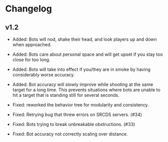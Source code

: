 # Changelog

## v1.2

* Added: Bots will nod, shake their head, and look players up and down when approached.

* Added: Bots care about personal space and will get upset if you stay too close for too long.

* Added: Bots will take into effect if you/they are in smoke by having considerably worse accuracy.

* Added: Bot accuracy will slowly improve while shooting at the same target for a long time. This prevents situations where bots are unable to hit a target that is standing still for several seconds.

* Fixed: reworked the behavior tree for modularity and consistency.

* Fixed: Retrying bug that threw errors on SRCDS servers. (#34)

* Fixed: Bots trying to break unbreakable obstructions. (#33)

* Fixed: Bot accuracy not correctly scaling over distance.
